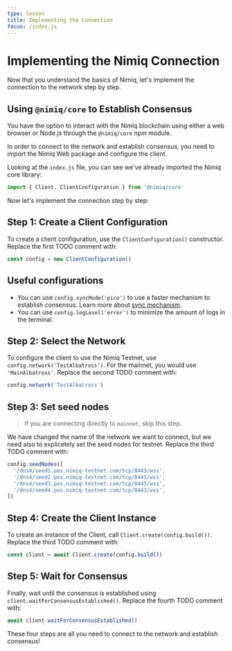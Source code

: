 ```yaml
---
type: lesson
title: Implementing the Connection
focus: /index.js
---
```


# Implementing the Nimiq Connection

Now that you understand the basics of Nimiq, let's implement the connection to the network step by step.

## Using `@nimiq/core` to Establish Consensus

You have the option to interact with the Nimiq blockchain using either a web browser or Node.js through the `@nimiq/core` npm module. 

In order to connect to the network and establish consensus, you need to import the Nimiq Web package and configure the client.

Looking at the `index.js` file, you can see we've already imported the Nimiq core library:

```js
import { Client, ClientConfiguration } from '@nimiq/core'
```

Now let's implement the connection step by step:

## Step 1: Create a Client Configuration

To create a client configuration, use the `ClientConfiguration()` constructor. Replace the first TODO comment with:

```js
const config = new ClientConfiguration()
```

## Useful configurations  

- You can use `config.syncMode('pico')` to use a faster mechanism to establish consensus. Learn more about [sync mechanism](https://www.nimiq.com/developers/learn/protocol/sync-protocol/nodes-and-sync).
- You can use `config.logLevel('error')` to minimize the amount of logs in the terminal.

## Step 2: Select the Network

To configure the client to use the Nimiq Testnet, use `config.network('TestAlbatross')`. For the mainnet, you would use `'MainAlbatross'`. Replace the second TODO comment with:

```js
config.network('TestAlbatross')
```

## Step 3: Set seed nodes

> If you are connecting directly to `mainnet`, skip this step.

We have changed the name of the network we want to connect, but we need also to explicetely set the seed nodes for testnet. Replace the third TODO comment with:

```js
config.seedNodes([
  '/dns4/seed1.pos.nimiq-testnet.com/tcp/8443/wss',
  '/dns4/seed2.pos.nimiq-testnet.com/tcp/8443/wss',
  '/dns4/seed3.pos.nimiq-testnet.com/tcp/8443/wss',
  '/dns4/seed4.pos.nimiq-testnet.com/tcp/8443/wss',
])
```


## Step 4: Create the Client Instance

To create an instance of the Client, call `Client.create(config.build())`. Replace the third TODO comment with:

```js
const client = await Client.create(config.build())
```

## Step 5: Wait for Consensus

Finally, wait until the consensus is established using `client.waitForConsensusEstablished()`. Replace the fourth TODO comment with:

```js
await client.waitForConsensusEstablished()
```

These four steps are all you need to connect to the network and establish consensus!
